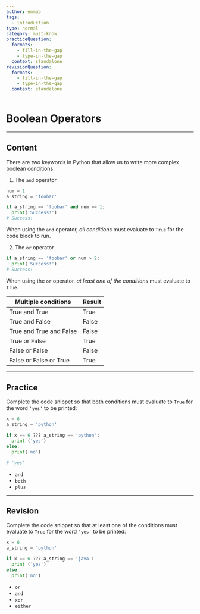 ```yaml
---
author: emmab
tags:
  - introduction
type: normal
category: must-know
practiceQuestion:
  formats:
    - fill-in-the-gap
    - type-in-the-gap
  context: standalone
revisionQuestion:
  formats:
    - fill-in-the-gap
    - type-in-the-gap
  context: standalone
---
```


# Boolean Operators


---

## Content

There are two keywords in Python that allow us to write more complex boolean conditions.

1. The `and` operator

```python
num = 1
a_string = 'foobar'

if a_string == 'foobar' and num == 1:
  print('Success!')
# Success!
```

When using the `and` operator, *all conditions* must evaluate to `True` for the code block to run.

2. The `or` operator

```python
if a_string == 'foobar' or num > 2:
  print('Success!')
# Success!
```

When using the `or` operator, *at least one of the conditions* must evaluate to `True`.

| Multiple conditions     | Result |
| ----------------------- | ------ |
| True and True           | True   |
| True and False          | False  |
| True and True and False | False  |
| True or False           | True   |
| False or False          | False  |
| False or False or True  | True   |


---

## Practice

Complete the code snippet so that both conditions must evaluate to `True` for the word `'yes'` to be printed:

```python
x = 6
a_string = 'python'

if x == 6 ??? a_string == 'python':
  print ('yes')
else:
  print('no')

# 'yes'
```

- `and`
- `both`
- `plus`


---

## Revision

Complete the code snippet so that at least one of the conditions must evaluate to `True` for the word `'yes'` to be printed:

```python
x = 6
a_string = 'python'

if x == 6 ??? a_string == 'java':
  print ('yes')
else:
  print('no')
```

- `or`
- `and`
- `xor`
- `either`
 
